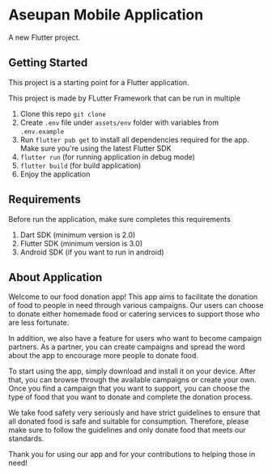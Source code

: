 # Aseupan Mobile Application

A new Flutter project.

## Getting Started

This project is a starting point for a Flutter application.

This project is made by FLutter Framework that can be run in multiple

1. Clone this repo `git clone`
2. Create `.env` file under `assets/env` folder with variables from `.env.example`
3. Run `flutter pub get` to install all dependencies required for the app. Make sure you're using the latest Flutter SDK
4. `flutter run` (for running application in debug mode)
5. `flutter build` (for build application)
6. Enjoy the application

## Requirements

Before run the application, make sure completes this requirements

1. Dart SDK (minimum version is 2.0)
2. Flutter SDK (minimum version is 3.0)
3. Android SDK (if you want to run in android)

## About Application

Welcome to our food donation app! This app aims to facilitate the donation of food to people in need through various campaigns. Our users can choose to donate either homemade food or catering services to support those who are less fortunate.

In addition, we also have a feature for users who want to become campaign partners. As a partner, you can create campaigns and spread the word about the app to encourage more people to donate food.

To start using the app, simply download and install it on your device. After that, you can browse through the available campaigns or create your own. Once you find a campaign that you want to support, you can choose the type of food that you want to donate and complete the donation process.

We take food safety very seriously and have strict guidelines to ensure that all donated food is safe and suitable for consumption. Therefore, please make sure to follow the guidelines and only donate food that meets our standards.

Thank you for using our app and for your contributions to helping those in need!

